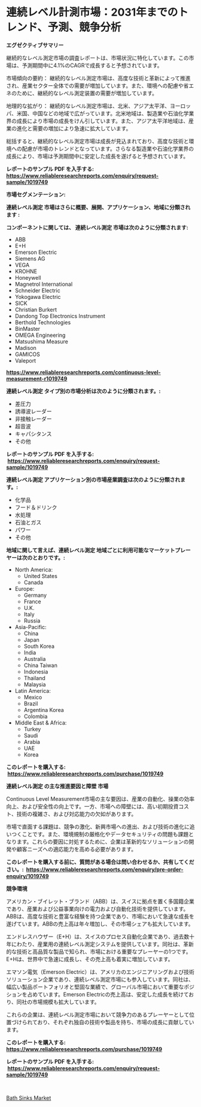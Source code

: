 <p><h1>連続レベル計測市場：2031年までのトレンド、予測、競争分析</h1></p><p><strong>エグゼクティブサマリー</strong></p>
<p><p>継続的なレベル測定市場の調査レポートは、市場状況に特化しています。この市場は、予測期間中に4.1%のCAGRで成長すると予想されています。</p><p>市場傾向の要約： 継続的なレベル測定市場は、高度な技術と革新によって推進され、産業セクター全体での需要が増加しています。また、環境への配慮や省エネのために、継続的なレベル測定装置の需要が増加しています。</p><p>地理的な拡がり： 継続的なレベル測定市場は、北米、アジア太平洋、ヨーロッパ、米国、中国などの地域で広がっています。北米地域は、製造業や石油化学業界の成長により市場の成長をけん引しています。また、アジア太平洋地域は、産業の進化と需要の増加により急速に拡大しています。</p><p>総括すると、継続的なレベル測定市場は成長が見込まれており、高度な技術と環境への配慮が市場のトレンドとなっています。さらなる製造業や石油化学業界の成長により、市場は予測期間中に安定した成長を遂げると予想されています。</p></p>
<p><strong>レポートのサンプル PDF を入手する: <a href="https://www.reliableresearchreports.com/enquiry/request-sample/1019749">https://www.reliableresearchreports.com/enquiry/request-sample/1019749</a></strong></p>
<p><strong>市場セグメンテーション:</strong></p>
<p><strong> 連続レベル測定 市場はさらに概要、展開、アプリケーション、地域に分類されます :</strong></p>
<p><strong>コンポーネントに関しては、 連続レベル測定 市場は次のように分類されます: &nbsp;</strong></p>
<p><ul><li>ABB</li><li>E+H</li><li>Emerson Electric</li><li>Siemens AG</li><li>VEGA</li><li>KROHNE</li><li>Honeywell</li><li>Magnetrol International</li><li>Schneider Electric</li><li>Yokogawa Electric</li><li>SICK</li><li>Christian Burkert</li><li>Dandong Top Electronics Instrument</li><li>Berthold Technologies</li><li>BinMaster</li><li>OMEGA Engineering</li><li>Matsushima Measure</li><li>Madison</li><li>GAMICOS</li><li>Valeport</li></ul></p>
<p><strong><a href="https://www.reliableresearchreports.com/continuous-level-measurement-r1019749">https://www.reliableresearchreports.com/continuous-level-measurement-r1019749</a></strong></p>
<p><strong> 連続レベル測定 タイプ別の市場分析は次のように分類されます。:</strong></p>
<p><ul><li>差圧力</li><li>誘導波レーダー</li><li>非接触レーダー</li><li>超音波</li><li>キャパシタンス</li><li>その他</li></ul></p>
<p><strong>レポートのサンプル PDF を入手する: &nbsp;<a href="https://www.reliableresearchreports.com/enquiry/request-sample/1019749">https://www.reliableresearchreports.com/enquiry/request-sample/1019749</a></strong></p>
<p><strong> 連続レベル測定 アプリケーション別の市場産業調査は次のように分類されます。:</strong></p>
<p><ul><li>化学品</li><li>フード＆ドリンク</li><li>水処理</li><li>石油とガス</li><li>パワー</li><li>その他</li></ul></p>
<p><strong>地域に関して言えば、連続レベル測定 地域ごとに利用可能なマーケットプレーヤーは次のとおりです。:</strong></p>
<p><ul>
    <li>
        North America:
        <ul>
            <li>United States</li>
            <li>Canada</li>
        </ul>
    </li>
    <li>
        Europe:
        <ul>
            <li>Germany</li>
            <li>France</li>
            <li>U.K.</li>
            <li>Italy</li>
            <li>Russia</li>
        </ul>
    </li>
    <li>
        Asia-Pacific:
        <ul>
            <li>China</li>
            <li>Japan</li>
            <li>South Korea</li>
            <li>India</li>
            <li>Australia</li>
            <li>China Taiwan</li>
            <li>Indonesia</li>
            <li>Thailand</li>
            <li>Malaysia</li>
        </ul>
    </li>
    <li>
        Latin America:
        <ul>
            <li>Mexico</li>
            <li>Brazil</li>
            <li>Argentina Korea</li>
            <li>Colombia</li>
        </ul>
    </li>
    <li>
        Middle East & Africa:
        <ul>
            <li>Turkey</li>
            <li>Saudi</li>
            <li>Arabia</li>
            <li>UAE</li>
            <li>Korea</li>
        </ul>
    </li>
    </ul></p>
<p><strong>このレポートを購入する: &nbsp;<a href="https://www.reliableresearchreports.com/purchase/1019749">https://www.reliableresearchreports.com/purchase/1019749</a></strong></p>
<p><strong>連続レベル測定 の主な推進要因と障壁 市場</strong></p>
<p><p>Continuous Level Measurement市場の主な要因は、産業の自動化、操業の効率向上、および安全性の向上です。一方、市場への障壁には、高い初期投資コスト、技術の複雑さ、および対応能力の欠如があります。</p><p>市場で直面する課題は、競争の激化、新興市場への進出、および技術の進化に追いつくことです。また、環境規制の厳格化やデータセキュリティの問題も課題となります。これらの要因に対処するために、企業は革新的なソリューションの開発や顧客ニーズへの適応能力を高める必要があります。</p></p>
<p><strong>このレポートを購入する前に、質問がある場合は問い合わせるか、共有してください。:&nbsp; <a href="https://www.reliableresearchreports.com/enquiry/pre-order-enquiry/1019749">https://www.reliableresearchreports.com/enquiry/pre-order-enquiry/1019749</a></strong></p>
<p><strong>競争環境</strong></p>
<p><p>アメリカン・ブイレット・ブランド（ABB）は、スイスに拠点を置く多国籍企業であり、産業および公益事業向けの電力および自動化技術を提供しています。ABBは、高度な技術と豊富な経験を持つ企業であり、市場において急速な成長を遂げています。ABBの売上高は年々増加し、その市場シェアも拡大しています。</p><p>エンドレスハウザー（E+H）は、スイスのプロセス自動化企業であり、過去数十年にわたり、産業用の連続レベル測定システムを提供しています。同社は、革新的な技術と高品質な製品で知られ、市場における重要なプレーヤーの1つです。E+Hは、世界中で急速に成長し、その売上高も着実に増加しています。</p><p>エマソン電気（Emerson Electric）は、アメリカのエンジニアリングおよび技術ソリューション企業であり、連続レベル測定市場にも参入しています。同社は、幅広い製品ポートフォリオと堅固な業績で、グローバル市場において重要なポジションを占めています。Emerson Electricの売上高は、安定した成長を続けており、同社の市場規模も拡大しています。</p><p>これらの企業は、連続レベル測定市場において競争力のあるプレーヤーとして位置づけられており、それぞれ独自の技術や製品を持ち、市場の成長に貢献しています。</p></p>
<p><strong>このレポートを購入する: &nbsp; <a href="https://www.reliableresearchreports.com/purchase/1019749">https://www.reliableresearchreports.com/purchase/1019749</a></strong></p>
<p><strong>レポートのサンプル PDF を入手する: &nbsp;<a href="https://www.reliableresearchreports.com/enquiry/request-sample/1019749">https://www.reliableresearchreports.com/enquiry/request-sample/1019749</a></strong><strong></strong></p>
<p>&nbsp;</p>
<p><p><a href="https://sulfuric-clavicle-d39.notion.site/Bath-Sinks-Market-Trends-and-Market-Analysis-forecasted-for-period-2024-2031-945b745efef54c1498dccc46dbacf4b4">Bath Sinks Market</a></p></p>